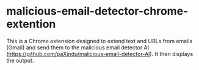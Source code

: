 # malicious-email-detector-chrome-extention
 This is a Chrome extension designed to extend text and URLs from emails (Gmail) and send them to the malicious email detector AI (https://github.com/paXindu/malicious-email-detector-AI). It then displays the output.
